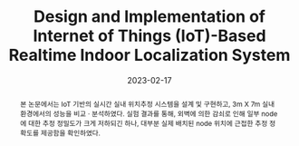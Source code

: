---
title: "Design and Implementation of Internet of Things (IoT)-Based Realtime Indoor Localization System"
collection: publications
permalink: /publication/2023-dc8
date: 2023-02-17
venue: '2023 한국전자파학회 동계종합학술대회'
# just display our icon symbols
# paperurl: '/files/pdf/research/DC8_Design and Implementation of Internet of Things(IoT) Based Real-Time Indoor Positioning System.pdf'
# slidesurl: 'http://academicpages.github.io/files/slides1.pdf'
pubtype: 'domestic_conference'
# link: ' '
# code: 'https://github.com/FIVEYOUNGWOO/BLE-Sensing-Based-Real-Time-Localization-Framework'
github: 'https://github.com/FIVEYOUNGWOO/BLE-Sensing-Based-Real-Time-Localization-Framework'
citation: '한혜주, <strong>오영우</strong>, 박민수, 전광명, 임채준, 최우열. &quot;Internet of Things(IoT) 기반 실시간 실내 위치 추정 시스템 설계 및 구현.&quot; <i>2023 한국전자파학회 동계종합학술대회</i>, 제주, 대한민국, 2023.02.15 - 18. (<u>Status: Presented on 2023.02.17.</u>)'
excerpt_separator: ""
abstract: 본 논문에서는 IoT 기반의 실시간 실내 위치추정 시스템을 설계 및 구현하고, 3m X 7m 실내 환경에서의 성능을 비교 · 분석하였다. 실험 결과를 통해, 외벽에 의한 감쇠로 인해 일부 node에 대한 추정 정밀도가 크게 저하되긴 하나, 대부분 실제 배치된 node 위치에 근접한 추정 정확도를 제공함을 확인하였다.
---